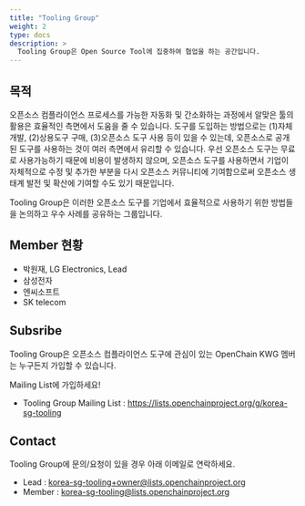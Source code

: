 ```yaml
---
title: "Tooling Group"
weight: 2
type: docs
description: >
  Tooling Group은 Open Source Tool에 집중하여 협업을 하는 공간입니다. 
---
```


## 목적

오픈소스 컴플라이언스 프로세스를 가능한 자동화 및 간소화하는 과정에서 알맞은 툴의 활용은 효율적인 측면에서 도움을 줄 수 있습니다. 도구를 도입하는 방법으로는 (1)자체개발, (2)상용도구 구매, (3)오픈소스 도구 사용 등이 있을 수 있는데, 오픈소스로 공개된 도구를 사용하는 것이 여러 측면에서 유리할 수 있습니다. 우선 오픈소스 도구는 무료로 사용가능하기 때문에 비용이 발생하지 않으며, 오픈소스 도구를 사용하면서 기업이 자체적으로 수정 및 추가한 부분을 다시 오픈소스 커뮤니티에 기여함으로써 오픈소스 생태계 발전 및 확산에 기여할 수도 있기 때문입니다.

Tooling Group은 이러한 오픈소스 도구를 기업에서 효율적으로 사용하기 위한 방법들을 논의하고 우수 사례를 공유하는 그룹입니다. 

## Member 현황

* 박원재, LG Electronics, Lead
* 삼성전자
* 엔씨소프트
* SK telecom

## Subsribe

Tooling Group은 오픈소스 컴플라이언스 도구에 관심이 있는 OpenChain KWG 멤버는 누구든지 가입할 수 있습니다. 

Mailing List에 가입하세요!

* Tooling Group Mailing List : https://lists.openchainproject.org/g/korea-sg-tooling


## Contact

Tooling Group에 문의/요청이 있을 경우 아래 이메일로 연락하세요. 


* Lead : korea-sg-tooling+owner@lists.openchainproject.org
* Member : korea-sg-tooling@lists.openchainproject.org